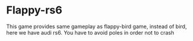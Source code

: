# Flappy-rs6
This game provides same gameplay as flappy-bird game, instead of bird, here we have audi rs6. You have to avoid poles in order not to crash
